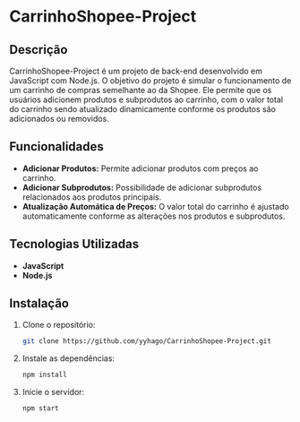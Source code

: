 # CarrinhoShopee-Project

## Descrição

CarrinhoShopee-Project é um projeto de back-end desenvolvido em JavaScript com Node.js. O objetivo do projeto é simular o funcionamento de um carrinho de compras semelhante ao da Shopee. Ele permite que os usuários adicionem produtos e subprodutos ao carrinho, com o valor total do carrinho sendo atualizado dinamicamente conforme os produtos são adicionados ou removidos.

## Funcionalidades

- **Adicionar Produtos:** Permite adicionar produtos com preços ao carrinho.
- **Adicionar Subprodutos:** Possibilidade de adicionar subprodutos relacionados aos produtos principais.
- **Atualização Automática de Preços:** O valor total do carrinho é ajustado automaticamente conforme as alterações nos produtos e subprodutos.

## Tecnologias Utilizadas

- **JavaScript**
- **Node.js**

## Instalação

1. Clone o repositório:
   ```bash
   git clone https://github.com/yyhago/CarrinhoShopee-Project.git

2. Instale as dependências:
    ```bash
   npm install

3. Inicie o servidor:
    ```bash
   npm start